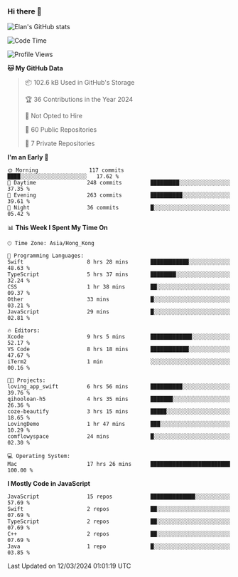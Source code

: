 ### Hi there 👋

![Elan's GitHub stats](https://github-readme-stats.vercel.app/api?username=elaninhust&rank_icon=github)

<!--START_SECTION:waka-->
![Code Time](http://img.shields.io/badge/Code%20Time-65%20hrs%205%20mins-blue)

![Profile Views](http://img.shields.io/badge/Profile%20Views-10-blue)

**🐱 My GitHub Data** 

> 📦 102.6 kB Used in GitHub's Storage 
 > 
> 🏆 36 Contributions in the Year 2024
 > 
> 🚫 Not Opted to Hire
 > 
> 📜 60 Public Repositories 
 > 
> 🔑 7 Private Repositories 
 > 
**I'm an Early 🐤** 

```text
🌞 Morning                117 commits         ████░░░░░░░░░░░░░░░░░░░░░   17.62 % 
🌆 Daytime                248 commits         █████████░░░░░░░░░░░░░░░░   37.35 % 
🌃 Evening                263 commits         ██████████░░░░░░░░░░░░░░░   39.61 % 
🌙 Night                  36 commits          █░░░░░░░░░░░░░░░░░░░░░░░░   05.42 % 
```


📊 **This Week I Spent My Time On** 

```text
🕑︎ Time Zone: Asia/Hong_Kong

💬 Programming Languages: 
Swift                    8 hrs 28 mins       ████████████░░░░░░░░░░░░░   48.63 % 
TypeScript               5 hrs 37 mins       ████████░░░░░░░░░░░░░░░░░   32.24 % 
CSS                      1 hr 38 mins        ██░░░░░░░░░░░░░░░░░░░░░░░   09.37 % 
Other                    33 mins             █░░░░░░░░░░░░░░░░░░░░░░░░   03.21 % 
JavaScript               29 mins             █░░░░░░░░░░░░░░░░░░░░░░░░   02.81 % 

🔥 Editors: 
Xcode                    9 hrs 5 mins        █████████████░░░░░░░░░░░░   52.17 % 
VS Code                  8 hrs 18 mins       ████████████░░░░░░░░░░░░░   47.67 % 
iTerm2                   1 min               ░░░░░░░░░░░░░░░░░░░░░░░░░   00.16 % 

🐱‍💻 Projects: 
loving_app_swift         6 hrs 56 mins       ██████████░░░░░░░░░░░░░░░   39.76 % 
qihooloan-h5             4 hrs 35 mins       ███████░░░░░░░░░░░░░░░░░░   26.36 % 
coze-beautify            3 hrs 15 mins       █████░░░░░░░░░░░░░░░░░░░░   18.65 % 
LovingDemo               1 hr 47 mins        ███░░░░░░░░░░░░░░░░░░░░░░   10.29 % 
comflowyspace            24 mins             █░░░░░░░░░░░░░░░░░░░░░░░░   02.30 % 

💻 Operating System: 
Mac                      17 hrs 26 mins      █████████████████████████   100.00 % 
```

**I Mostly Code in JavaScript** 

```text
JavaScript               15 repos            ██████████████░░░░░░░░░░░   57.69 % 
Swift                    2 repos             ██░░░░░░░░░░░░░░░░░░░░░░░   07.69 % 
TypeScript               2 repos             ██░░░░░░░░░░░░░░░░░░░░░░░   07.69 % 
C++                      2 repos             ██░░░░░░░░░░░░░░░░░░░░░░░   07.69 % 
Java                     1 repo              █░░░░░░░░░░░░░░░░░░░░░░░░   03.85 % 
```




 Last Updated on 12/03/2024 01:01:19 UTC
<!--END_SECTION:waka-->
